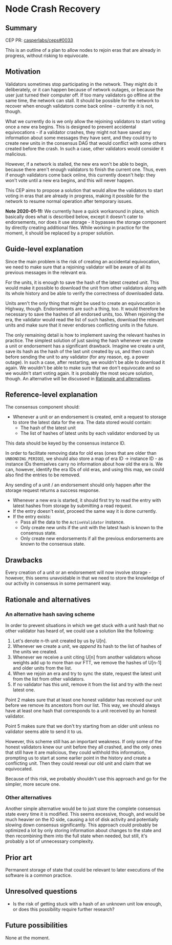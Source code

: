 # Node Crash Recovery

## Summary

[summary]: #summary

CEP PR: [casperlabs/ceps#0033](https://github.com/casperlabs/ceps/pull/33)

This is an outline of a plan to allow nodes to rejoin eras that are already in progress, without risking to equivocate.

## Motivation

[motivation]: #motivation

Validators sometimes stop participating in the network. They might do it deliberately, or it can happen because of network outages, or because the user just turned their computer off. If too many validators go offline at the same time, the network can stall. It should be possible for the network to recover when enough validators come back online - currently it is not, though.

What we currently do is we only allow the rejoining validators to start voting once a new era begins. This is designed to prevent accidental equivocations - if a validator crashes, they might not have saved any information about some messages they have sent, and they could try to create new units in the consensus DAG that would conflict with some others created before the crash. In such a case, other validators would consider it malicious.

However, if a network is stalled, the new era won't be able to begin, because there aren't enough validators to finish the current one. Thus, even if enough validators come back online, this currently doesn't help: they won't vote until a new era begins, and this will never happen.

This CEP aims to propose a solution that would allow the validators to start voting in eras that are already in progress, making it possible for the network to resume normal operation after temporary issues.

**Note 2020-01-11:** We currently have a quick workaround in place, which basically does what is described below, except it doesn't cater to endorsements, nor does it use storage - it bypasses the storage component by directly creating additional files. While working in practice for the moment, it should be replaced by a proper solution.

## Guide-level explanation

[guide-level-explanation]: #guide-level-explanation

Since the main problem is the risk of creating an accidental equivocation, we need to make sure that a rejoining validator will be aware of all its previous messages in the relevant era.

For the units, it is enough to save the hash of the latest created unit. This would make it possible to download the unit from other validators along with its whole history and be able to verify the correctness of downloaded data.

Units aren't the only thing that might be used to create an equivocation in Highway, though. Endorsements are such a thing, too. It would therefore be necessary to save the hashes of all endorsed units, too. When rejoining the era, the validator would read the list of such hashes, download the relevant units and make sure that it never endorses conflicting units in the future.

The only remaining detail is how to implement saving the relevant hashes in practice. The simplest solution of just saving the hash whenever we create a unit or endorsement has a significant drawback. Imagine we create a unit, save its hash as the hash of the last unit created by us, and then crash before sending the unit to any validator (for any reason, eg. a power outage). In such a case, after restarting, we wouldn't be able to download it again. We wouldn't be able to make sure that we don't equivocate and so we wouldn't start voting again. It is probably the most secure solution, though. An alternative will be discussed in [Rationale and alternatives](#rationale-and-alternatives).

## Reference-level explanation

[reference-level-explanation]: #reference-level-explanation

The consensus component should:

- Whenever a unit or an endorsement is created, emit a request to storage to store the latest data for the era. The data stored would contain:
    - The hash of the latest unit
    - The list of hashes of latest units by each validator endorsed by us

This data should be keyed by the consensus instance ID.

In order to facilitate removing data for old eras (ones that are older than `UNBONDING_PERIOD`), we should also store a map of era ID → instance ID - as instance IDs themselves carry no information about how old the era is. We can, however, identify the era IDs of old eras, and using this map, we could also find the entries to be removed.

Any sending of a unit / an endorsement should only happen after the storage request returns a success response.

- Whenever a new era is started, it should first try to read the entry with latest hashes from storage by submitting a read request.
- If the entry doesn't exist, proceed the same way it is done currently.
- If the entry exists:
    - Pass all the data to the `ActiveValidator` instance.
    - Only create new units if the unit with the latest hash is known to the consensus state.
    - Only create new endorsements if all the previous endorsements are known to the consensus state.

## Drawbacks

[drawbacks]: #drawbacks

Every creation of a unit or an endorsement will now involve storage - however, this seems unavoidable in that we need to store the knowledge of our activity in consensus in some permanent way.

## Rationale and alternatives

[rationale-and-alternatives]: #rationale-and-alternatives

### An alternative hash saving scheme

In order to prevent situations in which we get stuck with a unit hash that no other validator has heard of, we could use a solution like the following:

1. Let's denote n-th unit created by us by U[n].
2. Whenever we create a unit, we _append_ its hash to the list of hashes of the units we created.
3. Whenever we receive a unit citing U[n] from another validators whose weights add up to more than our FTT, we remove the hashes of U[n-1] and older units from the list.
4. When we rejoin an era and try to sync the state, request the latest unit from the list from other validators.
5. If no validator has this unit, remove it from the list and try with the next latest one.

Point 2 makes sure that at least one honest validator has received our unit before we remove its ancestors from our list. This way, we should always have at least one hash that corresponds to a unit received by an honest validator.

Point 5 makes sure that we don't try starting from an older unit unless no validator seems able to send it to us.

However, this scheme still has an important weakness. If only some of the honest validators knew our unit before they all crashed, and the only ones that still have it are malicious, they could withhold this information, prompting us to start at some earlier point in the history and create a conflicting unit. Then they could reveal our old unit and claim that we equivocated.

Because of this risk, we probably shouldn't use this approach and go for the simpler, more secure one.

### Other alternatives

Another simple alternative would be to just store the complete consensus state every time it is modified. This seems excessive, though, and would be much heavier on the IO side, causing a lot of disk activity and potentially slowing down consensus significantly. This approach could probably be optimized a lot by only storing information about changes to the state and then recombining them into the full state when needed, but still, it's probably a lot of unnecessary complexity.

## Prior art

[prior-art]: #prior-art

Permanent storage of state that could be relevant to later executions of the software is a common practice.

## Unresolved questions

[unresolved-questions]: #unresolved-questions

- Is the risk of getting stuck with a hash of an unknown unit low enough, or does this possibility require further research?

## Future possibilities

[future-possibilities]: #future-possibilities

None at the moment.
